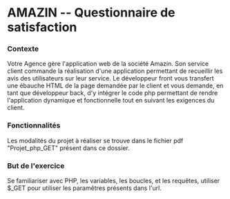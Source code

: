 # AMAZIN -- Questionnaire de satisfaction

### Contexte

Votre Agence gère l'application web de la société Amazin. Son service client commande la réalisation d'une application
permettant de recueillir les avis des utilisateurs sur leur service.
Le développeur front vous transfert une ébauche HTML de la page demandée par le client et vous demande, en tant que
développeur back, d'y intégrer le code php permettant de rendre l'application dynamique et fonctionnelle tout en suivant
les exigences du client.

### Fonctionnalités

Les modalités du projet à réaliser se trouve dans le fichier pdf "Projet_php_GET" présent dans ce dossier.

### But de l'exercice

Se familiariser avec PHP, les variables, les boucles, et les requêtes, utiliser $\_GET pour utiliser les paramêtres présents dans l'url.
